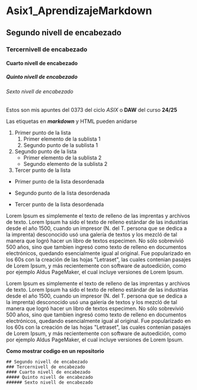 # Asix1_AprendizajeMarkdown
## Segundo nivell de encabezado
### Tercernivell de encabezado
#### Cuarto nivell de encabezado
##### Quinto nivell de encabezado
###### Sexto nivell de encabezado



Estos son mis apuntes del 0373 del ciclo _ASIX_ o **DAW** del curso __24/25__

Las etiquetas en **_markdown_** y HTML pueden anidarse


1. Primer punto de la lista
    1. Primer elemento de la sublista 1
    2. Segundo punto de la sublista 1
2. Segundo punto de la lista
    * Primer elemento de la sublista 2
    * Segundo elemento de la sublista 2
3. Tercer punto de la lista


* Primer punto de la lista desordenada
- Segundo punto de la lista desordenada
+ Tercer punto de la lista desordenada

Lorem Ipsum es simplemente el texto de relleno de las imprentas y archivos de texto. Lorem Ipsum ha sido el texto de relleno estándar de las industrias desde el año 1500, cuando un impresor (N. del T. persona que se dedica a la imprenta) desconocido usó una galería de textos y los mezcló de tal manera que logró hacer un libro de textos especimen. No sólo sobrevivió 500 años, sino que tambien ingresó como texto de relleno en documentos electrónicos, quedando esencialmente igual al original. Fue popularizado en los 60s con la creación de las hojas "Letraset", las cuales contenian pasajes de Lorem Ipsum, y más recientemente con software de autoedición, como por ejemplo Aldus PageMaker, el cual incluye versiones de Lorem Ipsum.

Lorem Ipsum es simplemente el texto de relleno de las imprentas y archivos de texto. Lorem Ipsum ha sido el texto de relleno estándar de las industrias desde el año 1500, cuando un impresor (N. del T. persona que se dedica a la imprenta) desconocido usó una galería de textos y los mezcló de tal manera que logró hacer un libro de textos especimen. No sólo sobrevivió 500 años, sino que tambien ingresó como texto de relleno en documentos electrónicos, quedando esencialmente igual al original. Fue popularizado en los 60s con la creación de las hojas "Letraset", las cuales contenian pasajes de Lorem Ipsum, y más recientemente con software de autoedición, como por ejemplo Aldus PageMaker, el cual incluye versiones de Lorem Ipsum.

**Como mostrar codigo en un repositorio**

```
## Segundo nivell de encabezado
### Tercernivell de encabezado
#### Cuarto nivell de encabezado
##### Quinto nivell de encabezado
###### Sexto nivell de encabezado

```